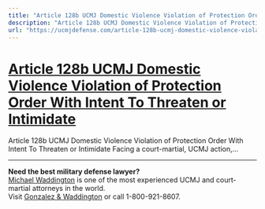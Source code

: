 ```yaml
---
title: "Article 128b UCMJ Domestic Violence Violation of Protection Order With Intent To Threaten or Intimidate"
description: "Article 128b UCMJ Domestic Violence Violation of Protection Order With Intent To Threaten or Intimidate Facing a court-martial, UCMJ action,..."
url: "https://ucmjdefense.com/article-128b-ucmj-domestic-violence-violation-of-protection-order-with-intent-to-threaten-or-intimidate.html"
---
```


# [Article 128b UCMJ Domestic Violence Violation of Protection Order With Intent To Threaten or Intimidate](https://ucmjdefense.com/article-128b-ucmj-domestic-violence-violation-of-protection-order-with-intent-to-threaten-or-intimidate.html)

Article 128b UCMJ Domestic Violence Violation of Protection Order With Intent To Threaten or Intimidate Facing a court-martial, UCMJ action,...

---

**Need the best military defense lawyer?**  
[Michael Waddington](https://ucmjdefense.com/attorneys/michael-stewart-waddington-partner.html) is one of the most experienced UCMJ and court-martial attorneys in the world.  
Visit [Gonzalez & Waddington](https://ucmjdefense.com) or call 1-800-921-8607.
